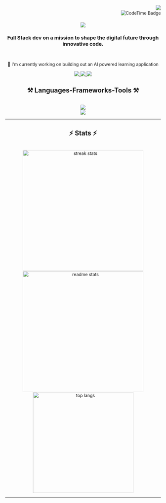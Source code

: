 <div>
<img align="right" src="https://visitor-badge.laobi.icu/badge?page_id=NikeshCohen.Nikeshcohen" />
<br>
<img align="right" href="https://codetime.dev" alt="CodeTime Badge" src="https://img.shields.io/endpoint?style=flat&color=&url=https%3A%2F%2Fapi.codetime.dev%2Fshield%3Fid%3D31879%26project%3D%26in=0"></div>

<h1 align="center">
    <img src="https://readme-typing-svg.herokuapp.com/?font=Righteous&size=35&center=true&vCenter=true&width=500&height=70&duration=4000&lines=Hi+There!+👋;+I'm+Nikesh+Cohen;" />
</h1>

<h3 align="center">Full Stack dev on a mission to shape the digital future through innovative code.</h3>

<br/>

<div align="center">
 
 🔭 I'm currently working on building out an AI powered learning application
 
 </div>
 
<div align="center"> 
  <a href="mailto:nikeshcohen@outlook.com">
    <img src="https://img.shields.io/badge/email-333333?style=for-the-badge&logo=gmail&logoColor=red" />
  </a>
  <a href="https://www.linkedin.com/in/nikesh-cohen/" target="_blank">
    <img src="https://img.shields.io/badge/LinkedIn-0077B5?style=for-the-badge&logo=linkedin&logoColor=white" target="_blank" />
  </a>
  <a href="https://nikeshcohen.dev/" target="_blank">
     <img src="https://img.shields.io/badge/Portfolio-FF5722?style=for-the-badge&logo=todoist&logoColor=white" target="_blank" /> 
  </a>
</div>

<h2 align="center">⚒️ Languages-Frameworks-Tools ⚒️</h2>
<br/>
<div align="center">
<div>
    <img src="https://skillicons.dev/icons?i=aws,cloudflare,express,git,github,go,js,linux,mongodb,mysql" />
</div>
<div>
    <img src="https://skillicons.dev/icons?i=nextjs,nodejs,python,react,redux,remix,scss,supabase,tailwind,typescript,vercel" />
</div>
</div>

<hr/>

<h2 align="center">⚡ Stats ⚡</h2>
<br>
<div align=center>
  <img width=390 src="https://github-readme-streak-stats-salesp07.vercel.app/?user=nikeshcohen&count_private=true&theme=react&border_radius=10" alt="streak stats"/>
  <img width=390 src="https://github-readme-stats-salesp07.vercel.app/api?username=nikeshcohen&count_private=true&show_icons=true&theme=react&rank_icon=github&border_radius=10" alt="readme stats" />
  <br/>
  <img width=325 align="center" src="https://github-readme-stats-salesp07.vercel.app/api/top-langs/?username=nikeshcohen&hide=blade,mdx,HTML,scss,css&langs_count=8&layout=compact&theme=react&border_radius=10&size_weight=0.5&count_weight=0.5&exclude_repo=github-readme-stats" alt="top langs" />
</div>
<hr/>
